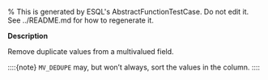 % This is generated by ESQL's AbstractFunctionTestCase. Do not edit it. See ../README.md for how to regenerate it.

**Description**

Remove duplicate values from a multivalued field.

::::{note}
`MV_DEDUPE` may, but won’t always, sort the values in the column.
::::


